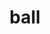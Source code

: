 ---
category: 4-letters
denotation: null
name: ball
reference_link: https://www.etymonline.com/word/ball
root_language: null
root_name: null
title: ball
type: free
word_sums:
- respelling: ball
  sum: 'Ball + '
---